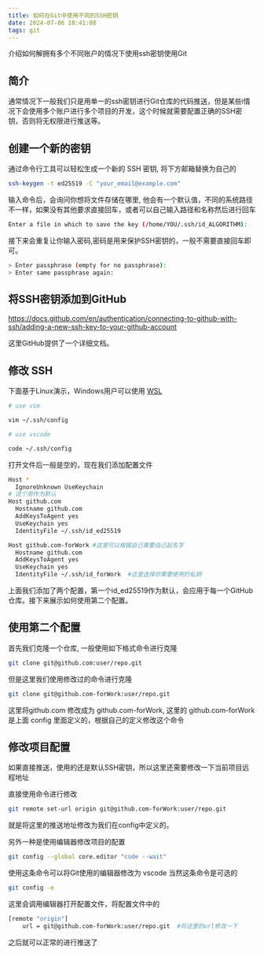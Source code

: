 ```yaml
---
title: 如何在Git中使用不同的SSH密钥
date: 2024-07-06 18:41:08
tags: git
---
```


介绍如何解拥有多个不同账户的情况下使用ssh密钥使用Git

<!-- more -->



## 简介

通常情况下一般我们只是用单一的ssh密钥进行Git仓库的代码推送，但是某些i情况下会使用多个账户进行多个项目的开发，这个时候就需要配置正确的SSH密钥，否则将无权限进行推送等。


## 创建一个新的密钥
通过命令行工具可以轻松生成一个新的 SSH 密钥, 将下方邮箱替换为自己的

```bash
ssh-keygen -t ed25519 -C "your_email@example.com"
```

输入命令后，会询问你想将文件存储在哪里, 他会有一个默认值，不同的系统路径不一样，如果没有其他要求直接回车，或者可以自己输入路径和名称然后进行回车

```bash
Enter a file in which to save the key (/home/YOU/.ssh/id_ALGORITHM):
```
接下来会重复让你输入密码,密码是用来保护SSH密钥的，一般不需要直接回车即可。
```bash
> Enter passphrase (empty for no passphrase):
> Enter same passphrase again:
```
## 将SSH密钥添加到GitHub

https://docs.github.com/en/authentication/connecting-to-github-with-ssh/adding-a-new-ssh-key-to-your-github-account

这里GitHub提供了一个详细文档。


## 修改 SSH

下面基于Linux演示，Windows用户可以使用 [WSL](https://learn.microsoft.com/en-us/windows/wsl/install) 


```bash
# use vim

vim ~/.ssh/config

# use vscode

code ~/.ssh/config
```

打开文件后一般是空的，现在我们添加配置文件


```bash
Host *
  IgnoreUnknown UseKeychain
# 这个用作为默认
Host github.com
  Hostname github.com
  AddKeysToAgent yes
  UseKeychain yes
  IdentityFile ~/.ssh/id_ed25519

Host github.com-forWork #这里可以根据自己需要自己起名字
  Hostname github.com
  AddKeysToAgent yes
  UseKeychain yes
  IdentityFile ~/.ssh/id_forWork  #这里选择你需要使用的私钥

```

上面我们添加了两个配置，第一个id_ed25519作为默认，会应用于每一个GitHub仓库。接下来展示如何使用第二个配置。

## 使用第二个配置

首先我们克隆一个仓库, 一般使用如下格式命令进行克隆

```bash
git clone git@github.com:user/repo.git

```

但是这里我们使用修改过的命令进行克隆

```bash
git clone git@github.com-forWork:user/repo.git

```
这里将github.com 修改成为 github.com-forWork, 这里的 github.com-forWork 是上面 config 里面定义的，根据自己的定义修改这个命令


## 修改项目配置

如果直接推送，使用的还是默认SSH密钥，所以这里还需要修改一下当前项目远程地址


直接使用命令进行修改

```bash
git remote set-url origin git@github.com-forWork:user/repo.git

```

就是将这里的推送地址修改为我们在config中定义的。

另外一种是使用编辑器修改项目的配置

```bash
git config --global core.editor "code --wait"
```
使用这条命令可以将Git使用的编辑器修改为 vscode 当然这条命令是可选的

```bash
git config -e 
```

这里会调用编辑器打开配置文件，将配置文件中的

```bash
[remote "origin"]
	url = git@github.com-forWork:user/repo.git  #将这里的url修改一下
```

之后就可以正常的进行推送了
